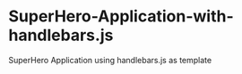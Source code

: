 # SuperHero-Application-with-handlebars.js


SuperHero Application using handlebars.js as template

